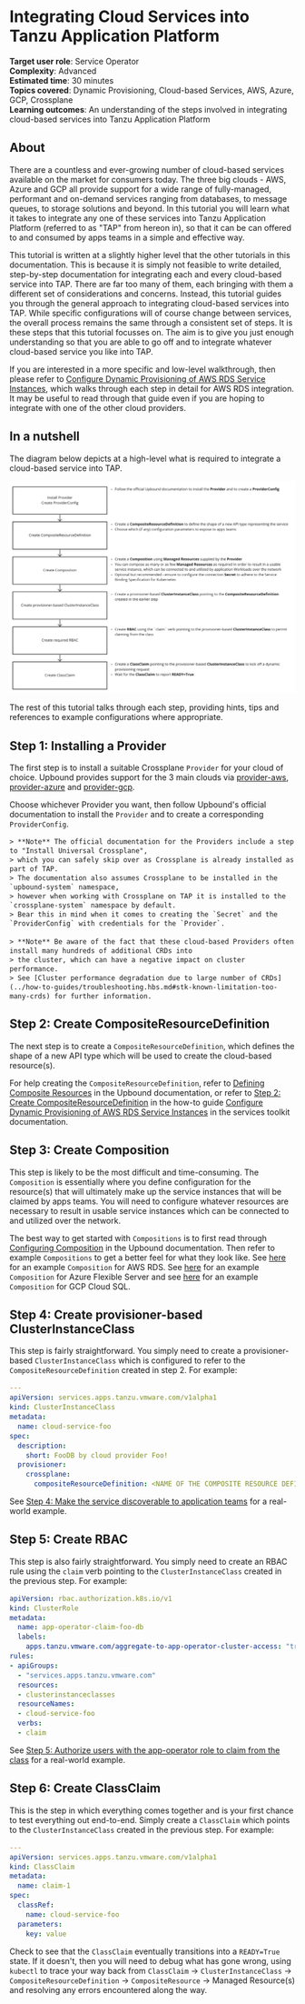 # Integrating Cloud Services into Tanzu Application Platform

**Target user role**:       Service Operator<br />
**Complexity**:             Advanced<br />
**Estimated time**:         30 minutes<br />
**Topics covered**:         Dynamic Provisioning, Cloud-based Services, AWS, Azure, GCP, Crossplane<br />
**Learning outcomes**:      An understanding of the steps involved in integrating cloud-based services into Tanzu Application Platform<br />

## About

There are a countless and ever-growing number of cloud-based services available on the market for consumers today. The three big clouds - AWS, Azure and GCP all provide support for a wide range of fully-managed, performant and on-demand services ranging from databases, to message queues, to storage solutions and beyond. In this tutorial you will learn what it takes to integrate any one of these services into Tanzu Application Platform (referred to as "TAP" from hereon in), so that it can be can offered to and consumed by apps teams in a simple and effective way.

This tutorial is written at a slightly higher level that the other tutorials in this documentation. This is because it is simply not feasible to write detailed, step-by-step documentation for integrating each and every cloud-based service into TAP. There are far too many of them, each bringing with them a different set of considerations and concerns. Instead, this tutorial guides you through the general approach to integrating cloud-based services into TAP. While specific configurations will of course change between services, the overall process remains the same through a consistent set of steps. It is these steps that this tutorial focusses on. The aim is to give you just enough understanding so that you are able to go off and to integrate whatever cloud-based service you like into TAP.

If you are interested in a more specific and low-level walkthrough, then please refer to [Configure Dynamic Provisioning of AWS RDS Service Instances](../how-to-guides/configure-dynamic-provisioning-rds.hbs.md), which walks through each step in detail for AWS RDS integration. It may be useful to read through that guide even if you are hoping to integrate with one of the other cloud providers.

## In a nutshell

The diagram below depicts at a high-level what is required to integrate a cloud-based service into TAP.

![Diagram shows a high-level overview of the steps required to integrate a cloud-based service into TAP](../../images/stk-integrate-cloud-service.png)

The rest of this tutorial talks through each step, providing hints, tips and references to example configurations where appropriate.

## Step 1: Installing a Provider

The first step is to install a suitable Crossplane `Provider` for your cloud of choice. Upbound provides support for the 3 main clouds via [provider-aws](https://marketplace.upbound.io/providers/upbound/provider-aws/latest), [provider-azure](https://marketplace.upbound.io/providers/upbound/provider-azure/latest) and [provider-gcp](https://marketplace.upbound.io/providers/upbound/provider-gcp/latest).

Choose whichever Provider you want, then follow Upbound's official documentation to install the `Provider` and to create a corresponding `ProviderConfig`.

    > **Note** The official documentation for the Providers include a step to "Install Universal Crossplane",
    > which you can safely skip over as Crossplane is already installed as part of TAP.
    > The documentation also assumes Crossplane to be installed in the `upbound-system` namespace,
    > however when working with Crossplane on TAP it is installed to the `crossplane-system` namespace by default.
    > Bear this in mind when it comes to creating the `Secret` and the `ProviderConfig` with credentials for the `Provider`.

    > **Note** Be aware of the fact that these cloud-based Providers often install many hundreds of additional CRDs into
    > the cluster, which can have a negative impact on cluster performance.
    > See [Cluster performance degradation due to large number of CRDs](../how-to-guides/troubleshooting.hbs.md#stk-known-limitation-too-many-crds) for further information.

## Step 2: Create CompositeResourceDefinition

The next step is to create a `CompositeResourceDefinition`, which defines the shape of a new API type which will be used to create the cloud-based resource(s).

For help creating the `CompositeResourceDefinition`, refer to [Defining Composite Resources](https://docs.crossplane.io/latest/concepts/composition/#defining-composite-resources) in the Upbound documentation, or refer to [Step 2: Create CompositeResourceDefinition](../how-to-guides/configure-dynamic-provisioning-rds.hbs.md#stk-dynamic-provisioning-rds-step-2) in the how-to guide [Configure Dynamic Provisioning of AWS RDS Service Instances](../how-to-guides/configure-dynamic-provisioning-rds.hbs.md) in the services toolkit documentation.

## Step 3: Create Composition

This step is likely to be the most difficult and time-consuming. The `Composition` is essentially where you define configuration for the resource(s) that will ultimately make up the service instances that will be claimed by apps teams. You will need to configure whatever resources are necessary to result in usable service instances which can be connected to and utilized over the network.

The best way to get started with `Compositions` is to first read through [Configuring Composition](https://docs.crossplane.io/v1.11/concepts/composition/#configuring-composition) in the Upbound documentation. Then refer to example `Compositions` to get a better feel for what they look like. See [here](https://docs.vmware.com/en/Services-Toolkit-for-VMware-Tanzu-Application-Platform/0.9/svc-tlk/usecases-consuming_aws_rds_with_crossplane.html#define-composite-resource-types-5) for an example `Composition` for AWS RDS. See [here](https://docs.vmware.com/en/Services-Toolkit-for-VMware-Tanzu-Application-Platform/0.9/svc-tlk/usecases-consuming_azure_database_with_crossplane.html#define-composite-resource-types-7) for an example `Composition` for Azure Flexible Server and see [here](https://docs.vmware.com/en/Services-Toolkit-for-VMware-Tanzu-Application-Platform/0.9/svc-tlk/usecases-consuming_gcp_sql_with_crossplane.html#define-composite-resource-types-5) for an example `Composition` for GCP Cloud SQL.

## Step 4: Create provisioner-based ClusterInstanceClass

This step is fairly straightforward. You simply need to create a provisioner-based `ClusterInstanceClass` which is configured to refer to the `CompositeResourceDefinition` created in step 2. For example:

```yaml
---
apiVersion: services.apps.tanzu.vmware.com/v1alpha1
kind: ClusterInstanceClass
metadata:
  name: cloud-service-foo
spec:
  description:
    short: FooDB by cloud provider Foo!
  provisioner:
    crossplane:
      compositeResourceDefinition: <NAME OF THE COMPOSITE RESOURCE DEFINITION>
```

See [Step 4: Make the service discoverable to application teams](../how-to-guides/configure-dynamic-provisioning-rds.hbs.md#stk-dynamic-provisioning-rds-step-4) for a real-world example.

## Step 5: Create RBAC

This step is also fairly straightforward. You simply need to create an RBAC rule using the `claim` verb pointing to the `ClusterInstanceClass` created in the previous step. For example:

```yaml
apiVersion: rbac.authorization.k8s.io/v1
kind: ClusterRole
metadata:
  name: app-operator-claim-foo-db
  labels:
    apps.tanzu.vmware.com/aggregate-to-app-operator-cluster-access: "true"
rules:
- apiGroups:
  - "services.apps.tanzu.vmware.com"
  resources:
  - clusterinstanceclasses
  resourceNames:
  - cloud-service-foo
  verbs:
  - claim
```

See [Step 5: Authorize users with the app-operator role to claim from the class](../how-to-guides/configure-dynamic-provisioning-rds.hbs.md#stk-dynamic-provisioning-rds-step-5) for a real-world example.

## Step 6: Create ClassClaim

This is the step in which everything comes together and is your first chance to test everything out end-to-end. Simply create a `ClassClaim` which points to the `ClusterInstanceClass` created in the previous step. For example:

```yaml
---
apiVersion: services.apps.tanzu.vmware.com/v1alpha1
kind: ClassClaim
metadata:
  name: claim-1
spec:
  classRef:
    name: cloud-service-foo
  parameters:
    key: value
```

Check to see that the `ClassClaim` eventually transitions into a `READY=True` state. If it doesn't, then you will need to debug what has gone wrong, using `kubectl` to trace your way back from `ClassClaim` -> `ClusterInstanceClass` -> `CompositeResourceDefinition` -> `CompositeResource` -> Managed Resource(s) and resolving any errors encountered along the way.
